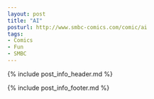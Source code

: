 ```yaml
---
layout: post
title: "AI"
posturl: http://www.smbc-comics.com/comic/ai
tags:
- Comics
- Fun
- SMBC
---
```


{% include post_info_header.md %}



<!--more-->
{% include post_info_footer.md %}
